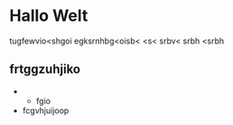 # Hallo Welt

tugfewvio<shgoi
egksrnhbg<oisb<
<s<
srbv<
srbh
<srbh
## frtggzuhjiko

* * fgio
* fcgvhjuijoop
